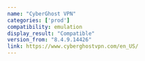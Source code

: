 ```yaml
---
name: "CyberGhost VPN"
categories: ['prod']
compatibility: emulation
display_result: "Compatible"
version_from: "8.4.9.14426"
link: https://www.cyberghostvpn.com/en_US/
---
```

